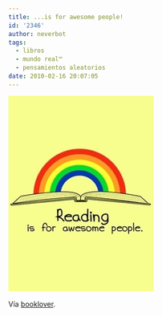 ```yaml
---
title: ...is for awesome people!
id: '2346'
author: neverbot
tags:
  - libros
  - mundo real™
  - pensamientos aleatorios
date: 2010-02-16 20:07:05
---
```


![201002162006.jpg](./is-for-awesome-people/201002162006.jpg)

Vía [booklover](http://booklover.tumblr.com/post/392696980/wordpainting-omundomeu-itsmekeren-theinspirationtre).
